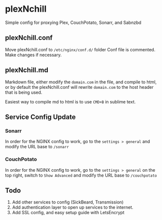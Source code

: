 # plexNchill
Simple config for proxying Plex, CouchPotato, Sonarr, and Sabnzbd

## plexNchill.conf
Move plexNchill.conf to `/etc/nginx/conf.d/` folder
Conf file is commented. Make changes if necessary.

## plexNchill.md
Markdown file, either modify the `domain.com` in the file, and compile to html, or by default the plexNchill.conf will rewrite `domain.com` to the host header that is being used.

Easiest way to compile md to html is to use `CMD+B` in sublime text.

## Service Config Update
### Sonarr
In order for the NGINX config to work, go to the `settings > general` and modify the URL base to `/sonarr`

### CouchPotato
In order for the NGINX config to work, go to the `settings > general` on the top right, switch to `Show Advanced` and modify the URL base to `/couchpotato`

## Todo
1. Add other services to config (SickBeard, Transmission) 
2. Add authentication layer to open up services to the internet.
3. Add SSL config, and easy setup guide with LetsEncrypt